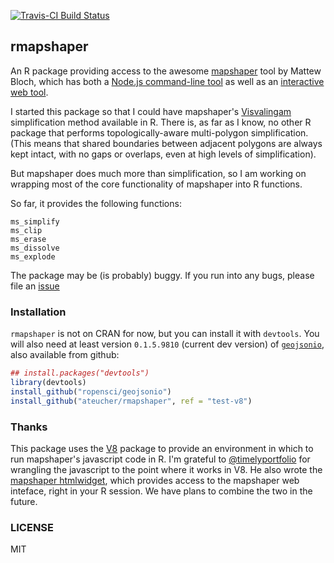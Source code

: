 [![Travis-CI Build Status](https://travis-ci.org/ateucher/rmapshaper.svg?branch=test-v8)](https://travis-ci.org/ateucher/rmapshaper)

## rmapshaper

An R package providing access to the awesome [mapshaper](https://github.com/mbloch/mapshaper/) tool by Mattew Bloch, which has both a [Node.js command-line tool](https://github.com/mbloch/mapshaper/wiki/Introduction-to-the-Command-Line-Tool) as well as an [interactive web tool](http://mapshaper.org/).

I started this package so that I could have mapshaper's [Visvalingam](http://bost.ocks.org/mike/simplify/) simplification method available in R. There is, as far as I know, no other R package that performs topologically-aware multi-polygon simplification. (This means that shared boundaries between adjacent polygons are always kept intact, with no gaps or overlaps, even at high levels of simplification).

But mapshaper does much more than simplification, so I am working on wrapping 
most of the core functionality of mapshaper into R functions.

So far, it provides the following functions:

```
ms_simplify
ms_clip
ms_erase
ms_dissolve
ms_explode
```

The package may be (is probably) buggy. If you run into any bugs, please file an [issue](https://github.com/ateucher/rmapshaper/issues/)

### Installation

`rmapshaper` is not on CRAN for now, but you can install it with `devtools`. 
You will also need at least version `0.1.5.9810` (current dev version) of 
[`geojsonio`](https://github.com/ropensci/geojsonio), also available from github:

```r
## install.packages("devtools")
library(devtools)
install_github("ropensci/geojsonio")
install_github("ateucher/rmapshaper", ref = "test-v8")
```

### Thanks

This package uses the [V8](https://cran.r-project.org/web/packages/V8/index.html) package to provide an environment in which to run mapshaper's javascript code in R. I'm grateful to [@timelyportfolio](https://github.com/timelyportfolio) for wrangling the javascript to the point where it works in V8. He also wrote the [mapshaper htmlwidget](https://github.com/timelyportfolio/mapshaper_htmlwidget), which provides access to the mapshaper web inteface, right in your R session. We have plans to combine the two in the future.

### LICENSE

MIT